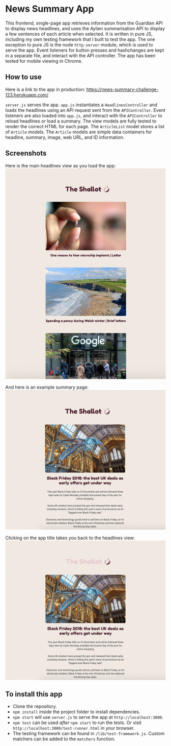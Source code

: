 News Summary App
================

This frontend, single-page app retrieves information from the Guardian API to display news headlines, and uses the Aylien summarisation API to display a few sentences of each article when selected. It is written in pure JS, including my own testing framework that I built to test the app. The one exception to pure JS is the node `http-server` module, which is used to serve the app. Event listeners for button presses and hashchanges are kept in a separate file, and interact with the API controller. The app has been tested for mobile viewing in Chrome.

## How to use
Here is a link to the app in production: https://news-summary-challenge-123.herokuapp.com/

`server.js` serves the app. `app.js` instantiates a `HeadlinesController` and loads the headlines using an API request sent from the `APIController`. Event listeners are also loaded into `app.js`, and interact with the `APIController` to reload headlines or load a summary. The view models are fully tested to render the correct HTML for each page. The `ArticleList` model stores a list of `Article` models. The `Article` models are simple data containers for headline, summary, image, web URL, and ID information.

## Screenshots
Here is the main headlines view as you load the app:
![image](./images/headlines.png)

And here is an example summary page:
![image](./images/summary.png)

Clicking on the app title takes you back to the headlines view:
![image](./images/return-home.png)

## To install this app
- Clone the repository.
- `npm install` inside the project folder to install dependencies.
- `npm start` will use `server.js` to serve the app at `http://localhost:3000`.
- `npm test` can be used *after* `npm start` to run the tests. Or visit `http://localhost:3000/test-runner.html` in your browser.
- The testing framework can be found in `/lib/test-framework.js`. Custom matchers can be added to the `matchers` function.
